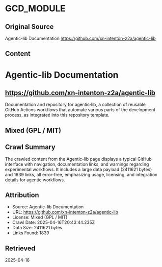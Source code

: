 # GCD_MODULE

## Original Source
Agentic-lib Documentation
https://github.com/xn-intenton-z2a/agentic-lib

## Content
# Agentic-lib Documentation
## https://github.com/xn-intenton-z2a/agentic-lib
Documentation and repository for agentic‑lib, a collection of reusable GitHub Actions workflows that automate various parts of the development process, as integrated into this repository template.
## Mixed (GPL / MIT)



## Crawl Summary
The crawled content from the Agentic-lib page displays a typical GitHub interface with navigation, documentation links, and warnings regarding experimental workflows. It includes a large data payload (2411621 bytes) and 1839 links, all error-free, emphasizing usage, licensing, and integration details for agentic workflows.

## Attribution
- Source: Agentic-lib Documentation
- URL: https://github.com/xn-intenton-z2a/agentic-lib
- License: Mixed (GPL / MIT)
- Crawl Date: 2025-04-16T20:43:44.235Z
- Data Size: 2411621 bytes
- Links Found: 1839

## Retrieved
2025-04-16
